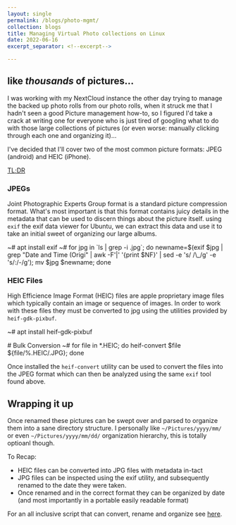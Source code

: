 ```yaml
---
layout: single
permalink: /blogs/photo-mgmt/
collection: blogs
title: Managing Virtual Photo collections on Linux
date: 2022-06-16
excerpt_separator: <!--excerpt-->

---
```


## like _thousands_ of pictures...
<!--excerpt-->

I was working with my NextCloud instance the other day trying to manage the backed up photo rolls from our photo rolls, when it struck me that I hadn't seen a good Picture management how-to, so I figured I'd take a crack at writing one for everyone who is just tired of googling what to do with those large collections of pictures (or even worse: manually clicking through each one and organizing it)...

I've decided that I'll cover two of the most common picture formats: JPEG (android) and HEIC (iPhone).

[TL;DR](#wrapping-it-up)

### JPEGs
Joint Photographic Experts Group format is a standard picture compression format. What's most important is that this format contains juicy details in the metadata that can be used to discern things about the picture itself. using `exif` the exif data viewer for Ubuntu, we can extract this data and use it to take an initial sweet of organizing our large albums.

<div class="term">
~# apt install exif
~# for jpg in `ls | grep -i .jpg`; do newname=$(exif $jpg | grep "Date and Time (Origi" | awk -F'|' '{print $NF}' | sed -e 's/ /\_/g' -e 's/:/-/g'); mv $jpg $newname; done 
</div>

### HEIC Files
High Efficience Image Format (HEIC) files are apple proprietary image files which typically contain an image or sequence of images. In order to work with these files they must be converted to jpg using the utilities provided by `heif-gdk-pixbuf`. 

<div class="term">
~# apt install heif-gdk-pixbuf

\# Bulk Conversion
~# for file in \*.HEIC; do heif-convert $file ${file/%.HEIC/.JPG}; done
</div>

Once installed the `heif-convert` utility can be used to convert the files into the JPEG format which can then be analyzed using the same `exif` tool found above. 

## Wrapping it up
Once renamed these pictures can be swept over and parsed to organize them into a sane directory structure. I personally like `~/Pictures/yyyy/mm/` or even `~/Pictures/yyyy/mm/dd/` organization hierarchy,
this is totally optioanl though.

To Recap:
  * HEIC files can be converted into JPG files with metadata in-tact
  * JPG files can be inspected using the exif utility, and subsequently renamed to the date they were taken.
  * Once renamed and in the correct format they can be organized by date (and most importantly in a portable easily readable format)
 
For an all inclusive script that can convert, rename and organize see [here](https://raw.githubusercontent.com/warwalrux/tools/main/pic-sort).

